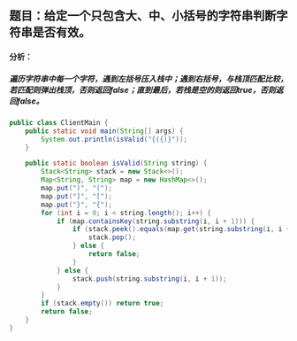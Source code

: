 ## 题目：给定一个只包含大、中、小括号的字符串判断字符串是否有效。

#### 分析：

##### 遍历字符串中每一个字符，遇到左括号压入栈中；遇到右括号，与栈顶匹配比较，若匹配则弹出栈顶，否则返回false；直到最后，若栈是空的则返回true，否则返回false。

```java
public class ClientMain {
    public static void main(String[] args) {
        System.out.println(isValid("{({)}"));
    }

    public static boolean isValid(String string) {
        Stack<String> stack = new Stack<>();
        Map<String, String> map = new HashMap<>();
        map.put(")", "(");
        map.put("]", "[");
        map.put("}", "{");
        for (int i = 0; i < string.length(); i++) {
            if (map.containsKey(string.substring(i, i + 1))) {
                if (stack.peek().equals(map.get(string.substring(i, i + 1)))) {
                    stack.pop();
                } else {
                    return false;
                }
            } else {
                stack.push(string.substring(i, i + 1));
            }
        }
        if (stack.empty()) return true;
        return false;
    }
}
```

